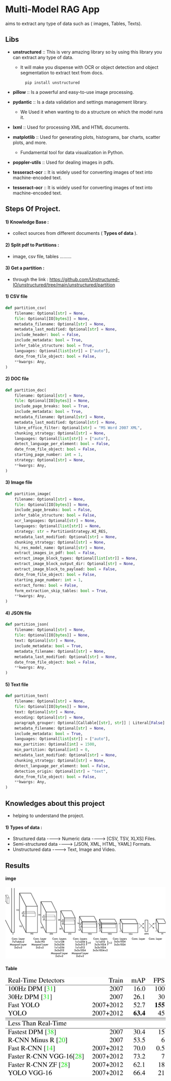# Multi-Model RAG App

aims to extract any type of data such as ( images, Tables, Texts).

## Libs

- **unstructured** :: This is very amazing library so by using this library you can extract any type of data.

    * It will make you dispense with OCR or object detection and object segmentation to extract text from docs.
    
            pip install unstructured

- **pillow** :: Is a powerful and easy-to-use image processing.

- **pydantic** :: Is a data validation and settings management library.

    * We Used it when wanting to do a structure on which the model runs it.

- **lxml** :: Used for processing XML and HTML documents.

- **matplotlib** :: Used for generating plots, histograms, bar charts, scatter plots, and more. 

    * Fundamental tool for data visualization in Python.

- **poppler-utils** :: Used for dealing images in pdfs. 

- **tesseract-ocr** ::  It is widely used for converting images of text into machine-encoded text.

- **tesseract-ocr** ::  It is widely used for converting images of text into machine-encoded text.


## Steps Of Project.

#### 1) Knowledge Base :

- collect sources from different documents ( **Types of data** ).

#### 2) Split pdf to Partitions :

- image, csv file, tables .........

#### 3) Get a partition :

- through the link : https://github.com/Unstructured-IO/unstructured/tree/main/unstructured/partition

#### 1) CSV file

```python
def partition_csv(
    filename: Optional[str] = None,
    file: Optional[IO[bytes]] = None,
    metadata_filename: Optional[str] = None,
    metadata_last_modified: Optional[str] = None,
    include_header: bool = False,
    include_metadata: bool = True,
    infer_table_structure: bool = True,
    languages: Optional[list[str]] = ["auto"],
    date_from_file_object: bool = False,
    **kwargs: Any,
) 
```

#### 2) DOC file

```python
def partition_doc(
    filename: Optional[str] = None,
    file: Optional[IO[bytes]] = None,
    include_page_breaks: bool = True,
    include_metadata: bool = True,
    metadata_filename: Optional[str] = None,
    metadata_last_modified: Optional[str] = None,
    libre_office_filter: Optional[str] = "MS Word 2007 XML",
    chunking_strategy: Optional[str] = None,
    languages: Optional[list[str]] = ["auto"],
    detect_language_per_element: bool = False,
    date_from_file_object: bool = False,
    starting_page_number: int = 1,
    strategy: Optional[str] = None,
    **kwargs: Any,
)
```

#### 3) Image file

```python
def partition_image(
    filename: Optional[str] = None,
    file: Optional[IO[bytes]] = None,
    include_page_breaks: bool = False,
    infer_table_structure: bool = False,
    ocr_languages: Optional[str] = None,
    languages: Optional[list[str]] = None,
    strategy: str = PartitionStrategy.HI_RES,
    metadata_last_modified: Optional[str] = None,
    chunking_strategy: Optional[str] = None,
    hi_res_model_name: Optional[str] = None,
    extract_images_in_pdf: bool = False,
    extract_image_block_types: Optional[list[str]] = None,
    extract_image_block_output_dir: Optional[str] = None,
    extract_image_block_to_payload: bool = False,
    date_from_file_object: bool = False,
    starting_page_number: int = 1,
    extract_forms: bool = False,
    form_extraction_skip_tables: bool = True,
    **kwargs: Any,
)
```

#### 4) JSON file

```python
def partition_json(
    filename: Optional[str] = None,
    file: Optional[IO[bytes]] = None,
    text: Optional[str] = None,
    include_metadata: bool = True,
    metadata_filename: Optional[str] = None,
    metadata_last_modified: Optional[str] = None,
    date_from_file_object: bool = False,
    **kwargs: Any,
)
```


#### 5) Text file

```python
def partition_text(
    filename: Optional[str] = None,
    file: Optional[IO[bytes]] = None,
    text: Optional[str] = None,
    encoding: Optional[str] = None,
    paragraph_grouper: Optional[Callable[[str], str]] | Literal[False] = None,
    metadata_filename: Optional[str] = None,
    include_metadata: bool = True,
    languages: Optional[list[str]] = ["auto"],
    max_partition: Optional[int] = 1500,
    min_partition: Optional[int] = 0,
    metadata_last_modified: Optional[str] = None,
    chunking_strategy: Optional[str] = None,
    detect_language_per_element: bool = False,
    detection_origin: Optional[str] = "text",
    date_from_file_object: bool = False,
    **kwargs: Any,
) 
```


## Knowledges about this project

- helping to understand the project.

#### 1) Types of data :

- Structured data ----> Numeric data ----> [CSV, TSV, XLXS] Files.
- Semi-structured data ----> [JSON, XML, HTML, YAML] Formats.
- Unstructured data ----> Text, Image and Video.


## Results

#### imge

![alt text](img-1.jpg)

#### Table

![alt text](table-1.jpg)